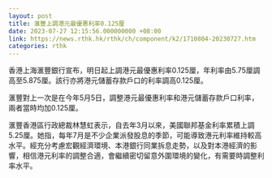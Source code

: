 ```yaml
---
layout: post
title: 滙豐上調港元最優惠利率0.125厘
date: 2023-07-27 12:15:56.000000000 +08:00
link: https://news.rthk.hk/rthk/ch/component/k2/1710804-20230727.htm
categories: rthk
---
```


香港上海滙豐銀行宣布，明日起上調港元最優惠利率0.125厘，年利率由5.75厘調高至5.875厘。該行亦將港元儲蓄存款戶口的利率調高0.125厘。

滙豐對上一次是在今年5月5日，調整港元最優惠利率和港元儲蓄存款戶口利率，兩者當時均加0.125厘。

滙豐香港區行政總裁林慧虹表示，自去年3月以來，美國聯邦基金利率累積上調5.25厘。她指，每年7月是不少企業派發股息的季節，可能導致港元利率維持較高水平。經充分考慮宏觀經濟環境、本港銀行同業拆息走勢，以及對本港經濟的影響，相信港元利率的調整合適，會繼續密切留意外圍環境的變化，有需要時調整利率水平。
